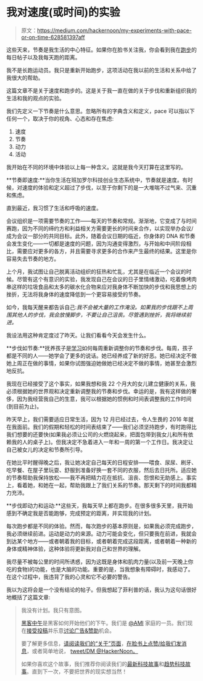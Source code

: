 # 我对速度(或时间)的实验

> 原文：<https://medium.com/hackernoon/my-experiments-with-pace-or-on-time-628581397aff>

这些天来，节奏是我生活的中心特征。如果你在脸书关注我，你会看到我在[跑步](https://hackernoon.com/tagged/running)的每日帖子以及我每天跑的距离。

我不是长跑运动员。我只是重新开始跑步，这项活动在我以前的生活和关系中给了我很大的帮助。

这篇文章不是关于速度和跑步的。这是关于我一直在做的关于步伐和重新组织我的生活和我的观点的实验。

我们先定义一下节奏是什么意思。忽略所有的字典含义和定义，pace 可以指以下任何一个，取决于你的视角、心态和存在焦虑:

1.  速度
2.  节奏
3.  动力
4.  活动

我开始在不同的环境中体验以上每一种含义。这就是我今天打算在这里写的。

**节奏即速度:**当你生活在班加罗尔科技创业生态系统中，节奏就是速度。有时候，对速度的体验和定义超过了步伐，以至于你剩下的是一大堆喘不过气来、沉重和焦虑。

直到最近，我习惯了生活和呼吸的速度。

会议组织是一项需要节奏的工作——每天的节奏和常规。渐渐地，它变成了与时间赛跑，因为不同的缔约方和利益相关方需要更长的时间来合作，以实现举办会议/成为会议一部分的共同目标。此外，随着会议日期的临近，你身体的 DNA 和节奏会发生变化——一切都是速度的问题，因为沟通变得激烈，与开始和中间阶段相比，需要应对更多的各方，并且需要寻求更多的合作来产生最终的结果。这里是你容易失去节奏的地方。

上个月，我试图让自己脱离活动组织的狂热和忙乱，尤其是在临近一个会议的时候。尽管有这个有意识的实验，我发现自己在会议的日子里情绪激动，吃着像烤肉串这样的垃圾食品和太多的碳水化合物来应对我身体不断加快的步伐和我思想上的挫折，无法将我身体的速度降低到一个更容易接受的节奏。

如今，我每天醒来都告诉自己:*我不会被大量的工作淹没。如果我的步伐跟不上周围其他人的步伐，我会放慢脚步，不要让自己沮丧。尽管遇到挫折，我将继续前进。*

我设法用这种肯定度过了昨天。让我们看看今天会发生什么。

**步伐如节奏:**抚养孩子是[学习](https://hackernoon.com/tagged/learning)如何每周重新调整你的节奏和步伐。每周，孩子都是不同的人——她学会了更多的说话。她已经养成了新的好恶。她已经决定不做她上周正在做的事情，如果你试图强迫她做她已经决定不做的事情，她甚至会激烈地反抗。

我现在已经接受了这个事实，如果我想和我 22 个月大的女儿建立健康的关系，我必须根据她的世界观和决定重新调整我的节奏和步伐。幸运的是，我有这样做的奢侈，因为我经营我自己的生意，我可以根据她的惯例和时间表调整我的工作时间(到目前为止)。

昨天早上，我们需要适应日常生活，因为 12 月已经过去，令人生畏的 2016 年就在我面前。我们的假期和轻松的时间表结束了——我们必须坚持跑步，有时跑得比我们想要的还要快(如果我必须让公司的火燃烧起来，把面包带到我女儿和所有依赖我的人的桌子上)。但我决定不急着进入一年和一周的第一个工作日。我决定让自己被女儿的决定和节奏所引导。

在她比平时醒得晚之后，我让她决定自己每天的日程安排——喂食、尿尿、刷牙、吃早餐、在屋子里玩耍、舒服到准备好换一套不同的衣服，然后去日托所。适应她的节奏帮助我保持放松——我不再把精力花在抵抗、沮丧、怨恨和无助感上。事实上，看着她，和她在一起，帮助我跟上了我们关系的节奏。那天剩下的时间我都精力充沛。

**步伐即动力和运动:**这些天，我每天早上都在跑步。在很多很多天里，我开始感到不确定我是否能跑够，完成预定的距离，并实现我的计划。

每次跑步都是不同的体验。然而，每次跑步的基本原则是，如果我必须完成跑步，我必须继续前进。运动是动力的来源。动力可能会变化，但只要我在前进，我就会到达某个地方——或者朝着我的目标，或者朝着完成这段距离，或者朝着一种新的身体或精神体验，这种体验将更新我对自己和世界的理解。

我尽量不被每公里的时间所诱惑，因为这既是身体和肌肉力量(以及前一天晚上你吃的食物)的功能，也是大脑的功能。重要的是，当我想象有障碍时，我感动了。在这个过程中，我违背了我的心灵和它不必要的警告。

我以为这将会是一个没有结论的帖子。但我想起了菲利普的话，我认为这句话很好地概括了这篇文章:

> 我没有计划。我只有意图。
> 
> [黑客中午](http://bit.ly/Hackernoon)是黑客如何开始他们的下午。我们是 [@AMI](http://bit.ly/atAMIatAMI) 家庭的一员。我们现在[接受投稿](http://bit.ly/hackernoonsubmission)并乐意[讨论广告&赞助](mailto:partners@amipublications.com)机会。
> 
> 要了解更多信息，[请阅读我们的“关于”页面](https://goo.gl/4ofytp)，[在脸书上点赞/给我们发消息](http://bit.ly/HackernoonFB)，或者简单地说， [tweet/DM @HackerNoon。](https://goo.gl/k7XYbx)
> 
> 如果你喜欢这个故事，我们推荐你阅读我们的[最新科技故事](http://bit.ly/hackernoonlatestt)和[趋势科技故事](https://hackernoon.com/trending)。直到下一次，不要把世界的现实想当然！